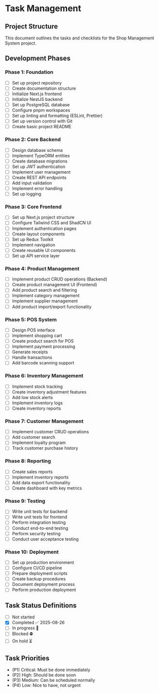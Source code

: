 # Task Management

## Project Structure
This document outlines the tasks and checklists for the Shop Management System project.

## Development Phases

### Phase 1: Foundation
- [ ] Set up project repository
- [ ] Create documentation structure
- [ ] Initialize Next.js frontend
- [ ] Initialize NestJS backend
- [ ] Set up PostgreSQL database
- [ ] Configure pnpm workspaces
- [ ] Set up linting and formatting (ESLint, Prettier)
- [ ] Set up version control with Git
- [ ] Create basic project README

### Phase 2: Core Backend
- [ ] Design database schema
- [ ] Implement TypeORM entities
- [ ] Create database migrations
- [ ] Set up JWT authentication
- [ ] Implement user management
- [ ] Create REST API endpoints
- [ ] Add input validation
- [ ] Implement error handling
- [ ] Set up logging

### Phase 3: Core Frontend
- [ ] Set up Next.js project structure
- [ ] Configure Tailwind CSS and ShadCN UI
- [ ] Implement authentication pages
- [ ] Create layout components
- [ ] Set up Redux Toolkit
- [ ] Implement navigation
- [ ] Create reusable UI components
- [ ] Set up API service layer

### Phase 4: Product Management
- [ ] Implement product CRUD operations (Backend)
- [ ] Create product management UI (Frontend)
- [ ] Add product search and filtering
- [ ] Implement category management
- [ ] Implement supplier management
- [ ] Add product import/export functionality

### Phase 5: POS System
- [ ] Design POS interface
- [ ] Implement shopping cart
- [ ] Create product search for POS
- [ ] Implement payment processing
- [ ] Generate receipts
- [ ] Handle transactions
- [ ] Add barcode scanning support

### Phase 6: Inventory Management
- [ ] Implement stock tracking
- [ ] Create inventory adjustment features
- [ ] Add low stock alerts
- [ ] Implement inventory logs
- [ ] Create inventory reports

### Phase 7: Customer Management
- [ ] Implement customer CRUD operations
- [ ] Add customer search
- [ ] Implement loyalty program
- [ ] Track customer purchase history

### Phase 8: Reporting
- [ ] Create sales reports
- [ ] Implement inventory reports
- [ ] Add data export functionality
- [ ] Create dashboard with key metrics

### Phase 9: Testing
- [ ] Write unit tests for backend
- [ ] Write unit tests for frontend
- [ ] Perform integration testing
- [ ] Conduct end-to-end testing
- [ ] Perform security testing
- [ ] Conduct user acceptance testing

### Phase 10: Deployment
- [ ] Set up production environment
- [ ] Configure CI/CD pipeline
- [ ] Prepare deployment scripts
- [ ] Create backup procedures
- [ ] Document deployment process
- [ ] Perform production deployment

## Task Status Definitions
- [ ] Not started 
- [x] Completed ✅ 2025-08-26
- [ ] In progress 🏁 
- [ ] Blocked ⛔ 
- [ ] On hold ⏳ 

## Task Priorities
- (P1) Critical: Must be done immediately
- (P2) High: Should be done soon
- (P3) Medium: Can be scheduled normally
- (P4) Low: Nice to have, not urgent